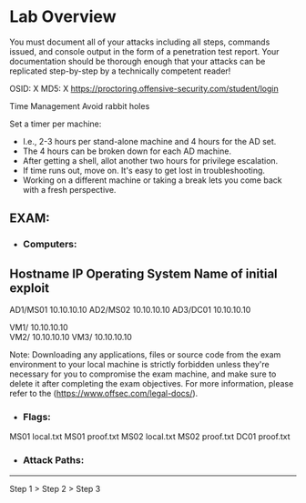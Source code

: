 # Lab Overview

You must document all of your attacks including all steps, commands issued, and console output in the form of a penetration test report. Your documentation should be thorough enough that your attacks can be replicated step-by-step by a technically competent reader!

OSID: X
MD5: X
https://proctoring.offensive-security.com/student/login

Time Management
Avoid rabbit holes

Set a timer per machine:
- I.e., 2-3 hours per stand-alone machine and 4 hours for the AD set.
- The 4 hours can be broken down for each AD machine.
- After getting a shell, allot another two hours for privilege escalation.
- If time runs out, move on. It's easy to get lost in troubleshooting.
- Working on a different machine or taking a break lets you come back with a fresh perspective.


EXAM:
---------------------------------------------------------------------------------------

- ### Computers:
Hostname	  IP			Operating System	Name of initial exploit
---------------------------------------------------------------------------------------
AD1/MS01    10.10.10.10
AD2/MS02    10.10.10.10
AD3/DC01    10.10.10.10 

VM1/        10.10.10.10     
VM2/	      10.10.10.10
VM3/        10.10.10.10



Note: Downloading any applications, files or source code from the exam environment to your local machine is strictly forbidden unless they're necessary for you to compromise the exam machine, and make sure to delete it after completing the exam objectives. For more information, please refer to the (https://www.offsec.com/legal-docs/).

- ### Flags:
MS01 local.txt
MS01 proof.txt
MS02 local.txt
MS02 proof.txt
DC01 proof.txt


- ### Attack Paths:
-------------------------------------------
Step 1 > Step 2 > Step 3
